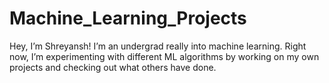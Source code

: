 # Machine_Learning_Projects
Hey, I’m Shreyansh! I’m an undergrad really into machine learning. Right now, I’m experimenting with different ML algorithms by working on my own projects and checking out what others have done.

